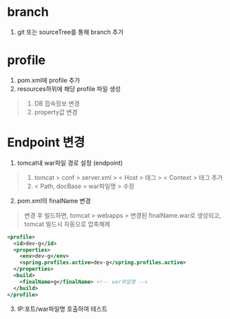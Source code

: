 # branch
1. git 또는 sourceTree를 통해 branch 추가

# profile
1. pom.xml에 profile 추가
2. resources하위에 해당 profile 파일 생성
> 1. DB 접속정보 변경
> 2. property값 변경

# Endpoint 변경
1. tomcat내 war파일 경로 설정 (endpoint)
> 1. tomcat > conf > server.xml > < Host > 태그 > < Context > 태그 추가
> 2. < Path, docBase = war파일명 > 수정

2. pom.xml의 finalName 변경
> 변경 후 빌드하면, tomcat > webapps > 변경된 finalName.war로 생성되고, tomcat 빌드시 자동으로 압축해제
```xml
<profile>
  <id>dev-g</id>
  <properties>
    <env>dev-g</env>
    <spring.profiles.active>dev-g</spring.profiles.active>
  </properties>
  <build>
    <finalName>g</finalName> <!-- war파일명 -->
  </build>
</profile>
```

3. IP:포트/war파일명 호출하여 테스트
